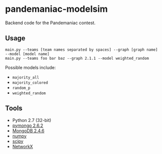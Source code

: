 pandemaniac-modelsim
====================
Backend code for the Pandemaniac contest.


Usage
-----

    main.py --teams [team names separated by spaces] --graph [graph name] --model [model name]
    main.py --teams foo bar baz --graph 2.1.1 --model weighted_random

Possible models include:
* `majority_all`
* `majority_colored`
* `random_p`
* `weighted_random`


Tools
-----
* Python 2.7 (32-bit)
* [pymongo 2.6.2](http://api.mongodb.org/python/current/installation.html)
* [MongoDB 2.4.6](http://www.mongodb.org/downloads)
* [numpy](http://sourceforge.net/projects/numpy/files/NumPy/1.6.1/)
* [scipy](http://sourceforge.net/projects/scipy/files/scipy/0.13.0/)
* [NetworkX](http://networkx.github.io/index.html)
